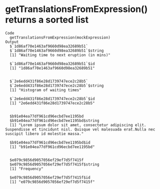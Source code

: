 # getTranslationsFromExpression() returns a sorted list

    Code
      getTranslationsFromExpression(mockExpression)
    Output
      $`1d86af70e1463af9660d98ea32689b51`
      $`1d86af70e1463af9660d98ea32689b51`$string
      [1] "Waiting time to next eruption (in mins)"
      
      $`1d86af70e1463af9660d98ea32689b51`$id
      [1] "1d86af70e1463af9660d98ea32689b51"
      
      
      $`2e6edd431f86e28d1739747ece2c28b5`
      $`2e6edd431f86e28d1739747ece2c28b5`$string
      [1] "Histogram of waiting times"
      
      $`2e6edd431f86e28d1739747ece2c28b5`$id
      [1] "2e6edd431f86e28d1739747ece2c28b5"
      
      
      $b91e04ea77df961cd96ecbd7ee1195bd
      $b91e04ea77df961cd96ecbd7ee1195bd$string
      [1] "Lorem ipsum dolor sit amet, consectetur adipiscing elit. Suspendisse et tincidunt nisl. Quisque vel malesuada erat.Nulla nec suscipit libero id molestie massa."
      
      $b91e04ea77df961cd96ecbd7ee1195bd$id
      [1] "b91e04ea77df961cd96ecbd7ee1195bd"
      
      
      $e079c9856d9057056ef29ef7d5f7415f
      $e079c9856d9057056ef29ef7d5f7415f$string
      [1] "Frequency"
      
      $e079c9856d9057056ef29ef7d5f7415f$id
      [1] "e079c9856d9057056ef29ef7d5f7415f"
      
      

